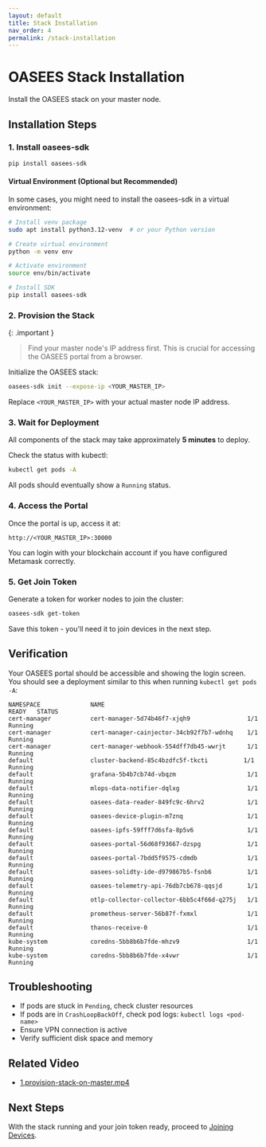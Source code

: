 ```yaml
---
layout: default
title: Stack Installation
nav_order: 4
permalink: /stack-installation
---
```


# OASEES Stack Installation

Install the OASEES stack on your master node.

## Installation Steps

### 1. Install oasees-sdk

```bash
pip install oasees-sdk
```

#### Virtual Environment (Optional but Recommended)

In some cases, you might need to install the oasees-sdk in a virtual environment:

```bash
# Install venv package
sudo apt install python3.12-venv  # or your Python version

# Create virtual environment
python -m venv env

# Activate environment
source env/bin/activate

# Install SDK
pip install oasees-sdk
```

### 2. Provision the Stack

{: .important }
> Find your master node's IP address first. This is crucial for accessing the OASEES portal from a browser.

Initialize the OASEES stack:

```bash
oasees-sdk init --expose-ip <YOUR_MASTER_IP>
```

Replace `<YOUR_MASTER_IP>` with your actual master node IP address.

### 3. Wait for Deployment

All components of the stack may take approximately **5 minutes** to deploy.

Check the status with kubectl:

```bash
kubectl get pods -A
```

All pods should eventually show a `Running` status.

### 4. Access the Portal

Once the portal is up, access it at:

```
http://<YOUR_MASTER_IP>:30000
```

You can login with your blockchain account if you have configured Metamask correctly.

### 5. Get Join Token

Generate a token for worker nodes to join the cluster:

```bash
oasees-sdk get-token
```

Save this token - you'll need it to join devices in the next step.

## Verification

Your OASEES portal should be accessible and showing the login screen. You should see a deployment similar to this when running `kubectl get pods -A`:

```
NAMESPACE              NAME                                         READY   STATUS
cert-manager           cert-manager-5d74b46f7-xjqh9                1/1     Running
cert-manager           cert-manager-cainjector-34cb92f7b7-wdnhq    1/1     Running
cert-manager           cert-manager-webhook-554dff7db45-wwrjt      1/1     Running
default                cluster-backend-85c4bzdfc5f-tkcti          1/1     Running
default                grafana-5b4b7cb74d-vbqzm                    1/1     Running
default                mlops-data-notifier-dqlxg                   1/1     Running
default                oasees-data-reader-849fc9c-6hrv2            1/1     Running
default                oasees-device-plugin-m7znq                  1/1     Running
default                oasees-ipfs-59fff7d6sfa-8p5v6               1/1     Running
default                oasees-portal-56d68f93667-dzspg             1/1     Running
default                oasees-portal-7bdd5f9575-cdmdb              1/1     Running
default                oasees-solidty-ide-d979867b5-fsnb6          1/1     Running
default                oasees-telemetry-api-76db7cb678-qqsjd       1/1     Running
default                otlp-collector-collector-6bb5c4f66d-q275j   1/1     Running
default                prometheus-server-56b87f-fxmxl              1/1     Running
default                thanos-receive-0                            1/1     Running
kube-system            coredns-5bb8b6b7fde-mhzv9                   1/1     Running
kube-system            coredns-5bb8b6b7fde-x4vwr                   1/1     Running
```

## Troubleshooting

- If pods are stuck in `Pending`, check cluster resources
- If pods are in `CrashLoopBackOff`, check pod logs: `kubectl logs <pod-name>`
- Ensure VPN connection is active
- Verify sufficient disk space and memory

## Related Video

- [1.provision-stack-on-master.mp4](https://nocncsrd.sharepoint.com/:v:/r/sites/OASEES2/Shared%20Documents/WP5/OASEES%20STACK%20%26%20SDK%20GUIDE/1.provision-stack-on-master.mp4?csf=1&web=1&e=ckB4su)


## Next Steps

With the stack running and your join token ready, proceed to [Joining Devices](joining-devices).
